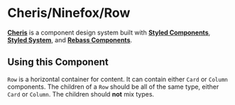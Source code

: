 # Cheris/Ninefox/Row

[**Cheris**][1] is a component design system built with [**Styled Components**][1], [**Styled System**][2], and [**Rebass Components**][3].

[1]: https://bit.dev/alexgs/cheris
[2]: https://www.styled-components.com/
[3]: https://jxnblk.com/styled-system/
[4]: https://github.com/rebassjs/components

## Using this Component

`Row` is a horizontal container for content. It can contain either `Card` or `Column` components. The children of a `Row` should be all of the same type, either `Card` or `Column`. The children should **not** mix types.
